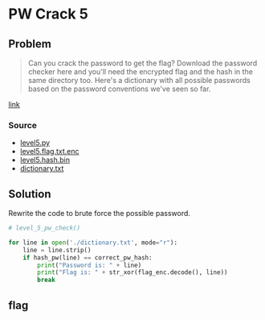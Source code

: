 # PW Crack 5
## Problem
> Can you crack the password to get the flag?
Download the password checker here and you'll need the encrypted flag and the hash in the same directory too. Here's a dictionary with all possible passwords based on the password conventions we've seen so far.

[link](https://play.picoctf.org/practice/challenge/249)
### Source
- [level5.py](./level5.py)
- [level5.flag.txt.enc](./flag.txt.enc)
- [level5.hash.bin](./level5.hash.bin)
- [dictionary.txt](./dictionary.txt)
## Solution
Rewrite the code to brute force the possible password.
```python
# level_5_pw_check()

for line in open('./dictionary.txt', mode="r"):
    line = line.strip()
    if hash_pw(line) == correct_pw_hash:
        print("Password is: " + line)
        print("Flag is: " + str_xor(flag_enc.decode(), line))
        break
```
## flag
